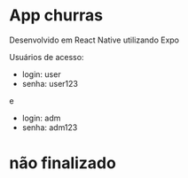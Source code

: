 # App churras

Desenvolvido em React Native utilizando Expo

Usuários de acesso: 

  - login: user
  - senha: user123
  
  e 
  
  - login: adm
  - senha: adm123
  
  # não finalizado
